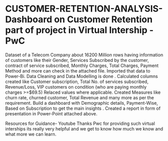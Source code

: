 # CUSTOMER-RETENTION-ANALYSIS- Dashboard on Customer Retention part of  project in Virtual Intership -PwC

Dataset of a Telecom Company about 16200 Million rows having information of customers like their Gender, Services Subscribed by the customer, contract of service subscribed, Monthly Charges, Total Charges, Payment Method and more can check in the attached file.
Imported that data to Power-Bi.
Data Cleaning and Data Modelling is done .
Calculated columns created like Customer subscription, Total No. of services subscribed, Revenue/Loss, VIP customers on condition (who are paying monthly charges >=$69.5)
Relaced values where applicable.
Created Measures like churn rate, churned customer, Total Revenue and many more as per the requirement.
Build a dashboard with Demographic details, Payment-Wise, Based on Subscription to get the main insights .
Created a report in form of presentation in Power-Point attached above.


Resources for Guidance- Youtube
Thanks Pwc for providing such virtual interships its really very helpful and we get to know how much we know and what more we can learn.


